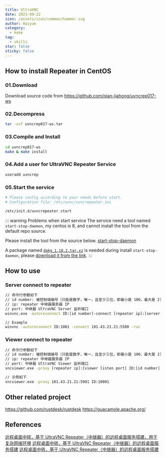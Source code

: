 ```yaml
---
title: UltraVNC
date: 2023-09-22
icon: /assets/icon/common/hammer.svg
author: Haiyue
category:
  - make
tag:
  - skills
star: false
sticky: false
---
```

## How to install Repeater in CentOS

### 01.Download
Download source code from https://github.com/qian-jiahong/uvncrep017-ws

### 02.Decompress
``` bash
tar -xvf uvncrep017-ws.tar
```

### 03.Compile and Install
``` bash
cd uvncrep017-ws
make & make install
```

### 04.Add a user for UltraVNC Repeater Service
``` bash
useradd uvncrep
```

### 05.Start the service
``` bash {2}
# Please config according to your needs before start.
# Configuration file: /etc/uvnc/uvncrepeater.ini

/etc/init.d/uvncrepeater start
```

::: warning Problems when start service
The service need a tool named `start-stop-daemon`, my centos is 8, and cannot install the tool from the default repo source.

Please install the tool from the source below.
[start-stop-daemon](https://codeload.github.com/willgarcia/start-stop-daemon/tar.gz/refs/tags/v1.0.0)

A package named [`dpkg_1.18.2.tar.xz`](http://ftp.ubk.hu/src/debian/dpkg/dpkg_1.18.2.tar.xz) is needed during install `start-stop-daemon`, please [download it from the link](http://ftp.ubk.hu/src/debian/dpkg/dpkg_1.18.2.tar.xz).
:::

## How to use

### Server connect to repeater
``` bash
// 命令行参数如下
// id number: 被控制端编号（只能是数字，唯一，且至少三位，即最小是 100，最大是 2147483647，源码中此为 int 类型）
// ip: repeater 中继器服务器 IP
// port: 中继器 UltraVNC Server 监听端口
winvnc.exe -autoreconnect ID:[id number]-connect [repeater ip]:[server listen port] -run

// Example
winvnc -autoreconnect ID:1001 -connect 101.43.21.21:5500 -run
```

### Viewer connect to repeater
``` bash
// 命令行参数如下
// id number: 被控制端编号（只能是数字，唯一，且至少三位，即最小是 100，最大是 2147483647，源码中此为 int 类型）
// ip: repeater 中继器服务器 IP
// port: 中继器 UltraVNC Viewer 监听端口
vncviewer.exe -proxy [repeater ip]:[viewer listen port] ID:[id number]

// 示例如下
vncviewer.exe -proxy 101.43.21.21:5901 ID:10001
```


## Other related project
https://github.com/rustdesk/rustdesk
https://guacamole.apache.org/

## References
[远程桌面中转，基于 UltraVNC Repeater（中继器）的远程桌面服务搭建，用于复杂网络环境](https://blog.csdn.net/WTUDAN/article/details/100214799)
[远程桌面中转，基于 UltraVNC Repeater（中继器）的远程桌面服务搭建](http://zj.lzycn.vip:8082/%E6%9C%8D%E5%8A%A1%E5%99%A8%E9%85%8D%E7%BD%AE-%E5%9F%BA%E4%BA%8E%20UltraVNC%20Repeater%EF%BC%88%E4%B8%AD%E7%BB%A7%E5%99%A8%EF%BC%89%E7%9A%84%E8%BF%9C%E7%A8%8B%E6%A1%8C%E9%9D%A2%E6%9C%8D%E5%8A%A1%E6%90%AD%E5%BB%BA.pdf)
[远程桌面中转，基于 UltraVNC Repeater（中继器）的远程桌面服务搭建](https://www.moyann.com/archives/209/)








